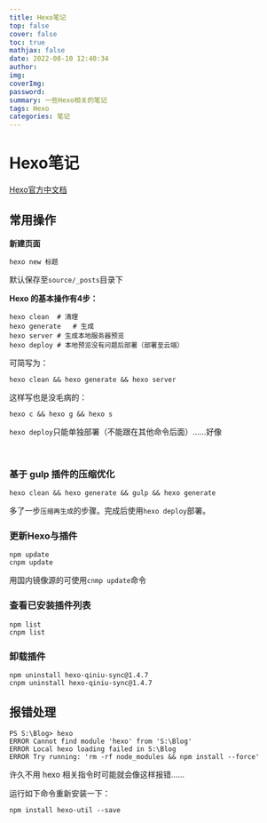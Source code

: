 ```yaml
---
title: Hexo笔记
top: false
cover: false
toc: true
mathjax: false
date: 2022-08-10 12:40:34
author:
img:
coverImg:
password:
summary: 一些Hexo相关的笔记
tags: Hexo
categories: 笔记
---
```


# Hexo笔记

[Hexo官方中文档](https://hexo.io/zh-cn/docs/index.html)

## 常用操作

**新建页面**

```batch
hexo new 标题
```
默认保存至`source/_posts`目录下

**Hexo 的基本操作有4步：**

```batch
hexo clean	# 清理
hexo generate	# 生成
hexo server	# 生成本地服务器预览
hexo deploy	# 本地预览没有问题后部署（部署至云端）
```

可简写为：

```batch
hexo clean && hexo generate && hexo server
```
这样写也是没毛病的：

```batch
hexo c && hexo g && hexo s
```

`hexo deploy`只能单独部署（不能跟在其他命令后面）……好像

<br>

### 基于 gulp 插件的压缩优化

```batch
hexo clean && hexo generate && gulp && hexo generate
```

多了一步`压缩再生成`的步骤。完成后使用`hexo deploy`部署。

### 更新Hexo与插件

```batch
npm update
cnpm update
```
用国内镜像源的可使用`cnmp update`命令

### 查看已安装插件列表

```batch
npm list
cnpm list
```
### 卸载插件

```batch
npm uninstall hexo-qiniu-sync@1.4.7
cnpm uninstall hexo-qiniu-sync@1.4.7
```

## 报错处理

```batch
PS S:\Blog> hexo
ERROR Cannot find module 'hexo' from 'S:\Blog'
ERROR Local hexo loading failed in S:\Blog
ERROR Try running: 'rm -rf node_modules && npm install --force'
```

许久不用 hexo 相关指令时可能就会像这样报错……

运行如下命令重新安装一下：

```batch
npm install hexo-util --save
```

